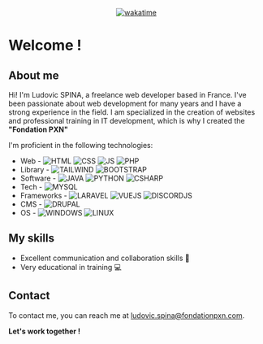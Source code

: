 
<div align="center">
  
  [![wakatime](https://wakatime.com/badge/user/9cb45756-5907-4e13-97ff-1ac04bc1bd58.svg)](https://wakatime.com/@9cb45756-5907-4e13-97ff-1ac04bc1bd58)

</div>

# Welcome !

## About me

Hi! I'm Ludovic SPINA, a freelance web developer based in France. I've been passionate about web development for many years and I have a strong experience in the field.
I am specialized in the creation of websites and professional training in IT development, which is why I created the **"Fondation PXN"**

I'm proficient in the following technologies:

* Web - ![HTML](https://img.shields.io/badge/HTML-f06b30) ![CSS](https://img.shields.io/badge/CSS-30abe1) ![JS](https://img.shields.io/badge/JS-8ed11e) ![PHP](https://img.shields.io/badge/PHP-7277ac)
* Library - ![TAILWIND](https://img.shields.io/badge/TAILWIND-06B6D4) ![BOOTSTRAP](https://img.shields.io/badge/BOOTSTRAP-7952B3)
* Software - ![JAVA](https://img.shields.io/badge/JAVA-007396) ![PYTHON](https://img.shields.io/badge/PYTHON-3776AB) ![CSHARP](https://img.shields.io/badge/CSHARP-a57ddc)
* Tech - ![MYSQL](https://img.shields.io/badge/MYSQL-f29010)
* Frameworks - ![LARAVEL](https://img.shields.io/badge/LARAVEL-FF2D20) ![VUEJS](https://img.shields.io/badge/VUEJS-4FC08D) ![DISCORDJS](https://img.shields.io/badge/DISCORDJS-5a7ae8)
* CMS - ![DRUPAL](https://img.shields.io/badge/DRUPAL-0678BE)
* OS - ![WINDOWS](https://img.shields.io/badge/WINDOWS-f65314) ![LINUX](https://img.shields.io/badge/LINUX-ffcc33)

## My skills

* Excellent communication and collaboration skills 🤝
* Very educational in training 💻

## Contact

To contact me, you can reach me at ludovic.spina@fondationpxn.com.

**Let's work together !**
